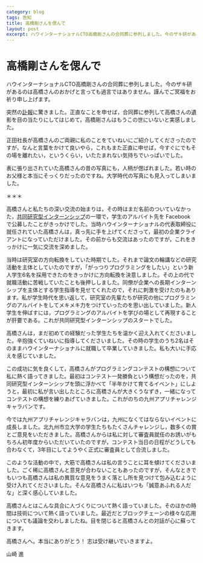 ```yaml
---
category: blog
tags: 告知
title: 高橋剛さんを偲んで
layout: post
excerpt: ハウインターナショナルCTO高橋剛さんの合同葬に参列しました。今のザキ研があるのは高橋さんのおかげと言っても過言ではありません。謹んでご冥福をお祈り申し上げます。
---
```

# 高橋剛さんを偲んで

ハウインターナショナルCTO高橋剛さんの合同葬に参列しました。今のザキ研があるのは高橋さんのおかげと言っても過言ではありません。謹んでご冥福をお祈り申し上げます。

突然の[訃報](http://www.haw.co.jp/blog/2018/04/02/fuhou/)に驚きました。正直なことを申せば，合同葬に参列して高橋さんの遺影を目の当たりにしてはじめて，高橋剛さんはもうこの世にいないと実感しました。

正田社長が高橋さんのご両親に私のことをていねいにご紹介してくださったのですが，なんと言葉をかけて良いやら，これもまた正直に申せば，今すぐにでもその場を離れたい，というくらい，いたたまれない気持ちでいっぱいでした。

表に張り出されていた高橋さんの昔の写真にも，人柄が偲ばれました。若い時のお父様と本当にそっくりだったのですね。大学時代の写真にも見入ってしまいました。

＊＊＊

高橋さんと私たちの深い交流の始まりは，その時はまだ名前のついていなかった，[共同研究型インターンシップ](https://zacky1972.github.io/blog/2015/09/23/collaborative-research-internships.html)の一環で，学生のアルバイト先を Facebook で公募したことがきっかけでした。当時ハウインターナショナルの代表取締役に就任されていた高橋さんは，真っ先に手を上げてくださって，最初の企業クライアントになっていただけました。その前からも交流はあったのですが，これをきっかけに一気に交流を深めました。

当時は研究室の方向転換をしていた時期でした。それまで論文の輪講などの研究活動を主体としていたのですが，「がっつりプログラミングをしたい」という新人学生6名を採用できたのをきっかけに方向転換を決意しました。その上の代で就職活動に苦戦していたことも後押ししました。同僚が企業への長期インターンシップを主体とする学生指導を見せてくれたので，それに刺激を受けたのもあります。私が学生時代を思い返して，研究室の先輩たちが研究の他にプログラミングのアルバイトをしてメキメキ力をつけていったのを思い出していました。新人学生を伸ばすには，プログラミングのアルバイトを学びの場として再現することが肝要である。これが共同研究型インターンシップのスタートでした。

高橋さんは，まだ初めての経験だった学生たちを温かく迎え入れてくださいました。辛抱強くていねいに指導してくださいました。その時の学生のうち2名はそのままハウインターナショナルに就職して卒業していきました。私も大いに手応えを感じていました。

この成功に気を良くして，高橋さんがプログラミングコンテストの構想について私に熱く語ってきました。最初はコンテスト一発勝負という構想だったのを，共同研究型インターンシップを頭に浮かべて「半年かけて育てるイベント」にしようと，最初に私が言い出したところに高橋さんが大きくうなずき，一緒になってコンテストの構想を練りあげていきました。これがのちの九州アプリチャレンジキャラバンです。

今では九州アプリチャレンジキャラバンは，九州になくてはならないイベントに成長しました。北九州市立大学の学生たちもたくさんチャレンジし，数多くの賞とご意見をいただきました。高橋さんからは私に対して審査員就任のお誘いがもちろん初年度からいただいていたのですが，コンテスト当日の日程がどうしても合わなくて，3年目にしてようやく正式に審査員として合流しました。

このような活動の中で，大筋で高橋さんは私の言うことに耳を傾けてくださいました。ごく稀に高橋さんと意見が合わないこともあったのですが，そんなときでもいつも高橋さんは私の異質な意見をうまく落とし所を見つけて包み込むように受け入れてくださいました。そんな高橋さんに私はいつも「誠意あふれる人だな」と深く感心していました。

高橋さんとはこんな具合に人づくりについて熱く語っていました。そのほかの時間は技術について熱く語っていました。最近だとブロックチェーンの様々な応用についても議論を交わしましたね。目を閉じると高橋さんとの対話が心に蘇ってきます。

高橋さんへ。本当にありがとう！ 志は受け継いでいきますよ。

山崎 進